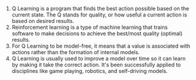 1. Q Learning is a program that finds the best action possible based on the current state. The Q stands for quality, or how useful a current action is based on desired results.
2. Reinforcement learning is a type of machine learning that trains software to make decisions to achieve the best/most quality (optimal) results.
3. For Q Learning to be model-free, it means that a value is associated with actions rather than the formation of internal models.
4. Q Learning is usually used to improve a model over time so it can learn by making it take the correct action. It's been successfully applied to disciplines like game playing, robotics, and self-driving models.
